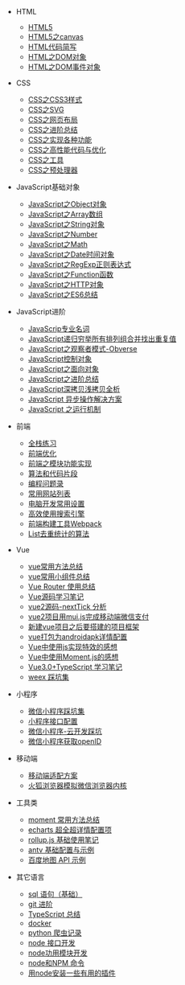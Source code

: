 - HTML
	- [HTML5](/docs/html/HTML5.md)
	- [HTML5之canvas](/docs/html/HTML5之canvas.md)
	- [HTML代码简写](/docs/html/HTML代码简写：Emmet(ZenCoding)和Pug语法.md)
	- [HTML之DOM对象](/docs/html/HTML之DOM对象.md)
	- [HTML之DOM事件对象](/docs/html/HTML之DOM事件对象.md)

- CSS
	- [CSS之CSS3样式](/docs/css/CSS之CSS3样式.md)
	- [CSS之SVG](/docs/css/CSS之SVG.md)
	- [CSS之网页布局](/docs/css/CSS之网页布局.md)
	- [CSS之进阶总结](/docs/css/CSS之进阶总结.md)
	- [CSS之实现各种功能](/docs/css/CSS之实现各种功能.md)
	- [CSS之高性能代码与优化](/docs/css/CSS之高性能代码与优化.md)
  - [CSS之工具](/docs/css/CSS之工具：PostCSS、CSS-in-JS、CSS-Moudles.md)
  - [CSS之预处理器](/docs/css/CSS之预处理器：Scss(Sass)、Less、stylus.md)

- JavaScript基础对象
  - [JavaScript之Object对象](/docs/JavaScript-Object/JavaScript之Object对象.md)
  - [JavaScript之Array数组](/docs/JavaScript-Object/JavaScript之Array数组.md)
  - [JavaScript之String对象](/docs/JavaScript-Object/JavaScript之String对象.md)
  - [JavaScript之Number](/docs/JavaScript-Object/JavaScript之Number.md)
  - [JavaScript之Math](/docs/JavaScript-Object/JavaScript之Math.md)
  - [JavaScript之Date时间对象](/docs/JavaScript-Object/JavaScript之Date时间对象.md)
  - [JavaScript之RegExp正则表达式](/docs/JavaScript-Object/JavaScript之RegExp正则表达式.md)
  - [JavaScript之Function函数](/docs/JavaScript-Object/JavaScript之Function函数.md)
  - [JavaScript之HTTP对象](/docs/JavaScript-Object/JavaScript之HTTP对象.md)
  - [JavaScript之ES6总结](/docs/JavaScript-Object/JavaScript之ES6总结.md)

- JavaScript进阶
  - [JavaScrip专业名词](docs/JavaScript/JavaScrip专业名词.md)
  - [JavaScript递归穷举所有排列组合并找出重复值](docs/JavaScript/JavaScript递归穷举所有排列组合并找出重复值.md)
  - [JavaScript之观察者模式-Obverse](/docs/JavaScript/JavaScript之观察者模式-Obverse.md)
  - [JavaScript控制对象](/docs/JavaScript/JavaScript控制对象.md)
  - [JavaScript之面向对象](/docs/JavaScript/JavaScript之面向对象.md)
  - [JavaScript之进阶总结](/docs/JavaScript/JavaScript之进阶总结.md)
  - [JavaScript深拷贝浅拷贝全析](/docs/JavaScript/JavaScript深拷贝浅拷贝全析.md)
  - [JavaScript 异步操作解决方案](/docs/JavaScript/JavaScript异步操作解决方案.md)
  - [JavaScript 之运行机制](/docs/JavaScript/JavaScript之运行机制.md)

- 前端
  - [全栈练习](/docs/web/全栈练习.md)
  - [前端优化](/docs/web/前端优化方案.md)
  - [前端之模块功能实现](/docs/web/前端之模块功能实现.md)
  - [算法和代码片段](/docs/web/算法和代码片段.md)
  - [编程问题录](/docs/web/编程问题录.md)
  - [常用网站列表](/docs/web/常用网站列表.md)
  - [电脑开发常用设置](/docs/web/电脑开发常用设置.md)
  - [高效使用搜索引擎](/docs/web/高效使用搜索引擎.md)
  - [前端构建工具Webpack](/docs/web/前端构建工具Webpack.md)
  - [List去重统计的算法](/docs/web/List去重统计的算法.md)

- Vue
  - [vue常用方法总结](/docs/vue/vue常用方法总结.md)
  - [vue常用小组件总结](/docs/vue/vue常用小组件总结.md)
  - [Vue Router 使用总结](/docs/vue/Vue-Router-使用总结.md)
  - [Vue源码学习笔记](/docs/vue/Vue源码学习笔记.md)
  - [vue2源码-nextTick 分析](/docs/vue/vue2源码-nextTick分析：MutationObserver和MessageChannel.md)
  - [vue2项目用mui.js完成移动端微信支付](/docs/vue/vue2项目用mui.js完成移动端微信支付.md)
  - [新建vue项目之后要搭建的项目框架](/docs/vue/新建vue项目之后要搭建的项目框架.md)
  - [vue打包为androidapk详情配置](/docs/vue/vue打包为android-apk详情配置.md)
  - [Vue中使用js实现特效的感想](/docs/vue/Vue中使用js实现特效的感想.md)
  - [Vue中使用Moment.js的感想](/docs/vue/Vue中使用Moment.js的感想.md)
  - [Vue3.0+TypeScript 学习笔记](/docs/vue/Vue3.0+TypeScript学习笔记.md)
  - [weex 踩坑集](/docs/vue/weex踩坑集.md)

- 小程序
  - [微信小程序踩坑集](/docs/mp.weixin/微信小程序踩坑集.md)
  - [小程序接口配置](/docs/mp.weixin/小程序接口配置.md)
  - [微信小程序-云开发踩坑](/docs/mp.weixin/微信小程序-云开发踩坑.md)
  - [微信小程序获取openID](/docs/mp.weixin/微信小程序获取openID（纯前端）.md)

- 移动端
  - [移动端适配方案](/docs/mobile/移动端适配方案.md)
  - [火狐浏览器模拟微信浏览器内核](/docs/mobile/火狐浏览器模拟微信浏览器内核.md)

- 工具类
  - [moment 常用方法总结](/docs/tool/moment常用方法总结.md)
  - [echarts 超全超详情配置项](/docs/tool/echarts超全超详情配置项.md)
  - [rollup.js 基础使用笔记](/docs/tool/rollup.js基础使用笔记.md)
  - [antv 基础配置与示例](/docs/tool/antv基础配置与示例.md)
  - [百度地图 API 示例](/docs/tool/百度地图API示例.md)

- 其它语言
  - [sql 语句（基础）](/docs/other-program/sql语句（基础）.md)
  - [git 进阶](/docs/other-program/git进阶.md)
  - [TypeScript 总结](/docs/other-program/TypeScript总结.md)
  - [docker](/docs/other-program/docker.md)
  - [python 爬虫记录](/docs/other-program/python爬虫记录.md)
  - [node 接口开发](/docs/other-program/node接口开发.md)
  - [node功用模块开发](/docs/other-program/node功用模块开发.md)
  - [node和NPM 命令](/docs/other-program/node和NPM命令.md)
  - [用node安装一些有用的插件](/docs/other-program/用node安装一些有用的插件.md)

